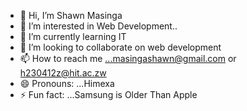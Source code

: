 - 👋 Hi, I’m Shawn Masinga
- 👀 I’m interested in  Web Development..
- 🌱 I’m currently learning  IT
- 💞️ I’m looking to collaborate on web development
- 📫 How to reach me ...masingashawn@gmail.com or h230412z@hit.ac.zw
- 😄 Pronouns: ...Himexa
- ⚡ Fun fact: ...Samsung is Older Than Apple

<!---
Mendes200/Mendes200 is a ✨ special ✨ repository because its `README.md` (this file) appears on your GitHub profile.
You can click the Preview link to take a look at your changes.
--->
